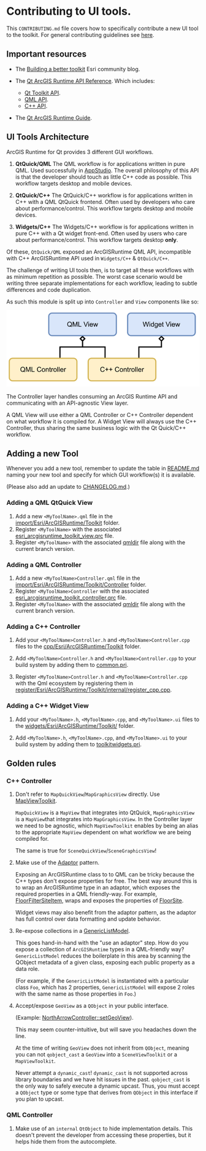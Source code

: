 # Contributing to UI tools.

This `CONTRIBUTING.md` file covers how to specifically contribute a new UI tool to the toolkit. For general contributing
guidelines see [here](/CONTRIBUTING.md).

## Important resources

- The [Building a better toolkit](https://community.esri.com/t5/arcgis-runtime-sdks-blog/building-a-better-toolkit/ba-p/888826) Esri community blog.

- The [Qt ArcGIS Runtime API Reference](https://developers.arcgis.com/qt/api-reference/). Which includes:
  - [Qt Toolkit API](https://developers.arcgis.com/qt/toolkit/api-reference/).
  - [QML API](https://developers.arcgis.com/qt/qml/api-reference/).
  - [C++ API](https://developers.arcgis.com/qt/cpp/api-reference/).

- The [Qt ArcGIS Runtime Guide](https://developers.arcgis.com/qt/).

## UI Tools Architecture

ArcGIS Runtime for Qt provides 3 different GUI workflows.

1. **QtQuick/QML** The QML workflow is for applications written in pure QML. Used successfully in [AppStudio](https://www.esri.com/en-us/arcgis/products/arcgis-appstudio/overview). The overall philosophy of this API is that the developer should touch as little C++ code as possible. This workflow targets desktop and mobile devices.

1. **QtQuick/C++** The QtQuick/C++ workflow is for applications written in C++ with a QML QtQuick frontend. Often used by developers who care about performance/control. This workflow targets desktop and mobile devices.

1. **Widgets/C++** The Widgets/C++ workflow is for applications written in pure C++ with a Qt widget front-end. Often used by users who care about performance/control. This workflow targets desktop **only**.

Of these, `QtQuick/QML` exposed an ArcGISRuntime QML API, incompatible with C++ ArcGISRuntime API used in `Widgets/C++` & `QtQuick/C++`.

The challenge of writing UI tools then, is to target all these workflows with as minimum repetition as possible. The worst case scenario would be writing three separate implementations for each workflow, leading to subtle differences
and code duplication.

As such this module is split up into `Controller` and `View` components like so:

![UI Tools Architecture diagram](images/docs/architecture_uitools.svg)

The Controller layer handles consuming an ArcGIS Runtime API and communicating with an API-agnostic View layer.

A QML View will use either a QML Controller or C++ Controller dependent on what workflow it is compiled for. A Widget View will always use the C++ Controller, thus sharing the same business logic with the Qt Quick/C++ workflow.

## Adding a new Tool

Whenever you add a new tool, remember to update the table in [README.md](README.md) naming your new tool and specify for which GUI workflow(s) it is available.

(Please also add an update to [CHANGELOG.md](/CHANGELOG.md).)

### Adding a QML QtQuick View

1. Add a new `<MyToolName>.qml` file in the [import/Esri/ArcGISRuntime/Toolkit](import/Esri/ArcGISRuntime/Toolkit) folder.
1. Register `<MyToolName>` with the associated [esri_arcgisruntime_toolkit_view.qrc](import/Esri/ArcGISRuntime/Toolkit/esri_arcgisruntime_toolkit_view.qrc) file.
1. Register `<MyToolName>` with the associated [qmldir](import/Esri/ArcGISRuntime/Toolkit/qmldir) file along with the current branch version.

### Adding a QML Controller

1. Add a new `<MyToolName>Controller.qml` file in the [import/Esri/ArcGISRuntime/Toolkit/Controller](import/Esri/ArcGISRuntime/Toolkit/Controller) folder.
1. Register `<MyToolName>Controller` with the associated [esri_arcgisruntime_toolkit_controller.qrc](import/Esri/ArcGISRuntime/Toolkit/Controller/esri_arcgisruntime_toolkit_controller.qrc) file.
1. Register `<MyToolName>` with the associated [qmldir](import/Esri/ArcGISRuntime/Toolkit/Controller/qmldir) file along with the current branch version.

### Adding a C++ Controller

1. Add your `<MyToolName>Controller.h` and `<MyToolName>Controller.cpp` files to the [cpp/Esri/ArcGISRuntime/Toolkit](cpp/Esri/ArcGISRuntime/Toolkit/) folder.

1. Add  `<MyToolName>Controller.h` and `<MyToolName>Controller.cpp` to your build system by adding them to [common.pri](common.pri).

1. Register  `<MyToolName>Controller.h` and `<MyToolName>Controller.cpp` with the Qml ecosystem by registering them in
[register/Esri/ArcGISRuntime/Toolkit/internal/register_cpp.cpp](register/Esri/ArcGISRuntime/Toolkit/internal/register_cpp.cpp).

### Adding a C++ Widget View

1. Add your `<MyToolName>.h`, `<MyToolName>.cpp`, and `<MyToolName>.ui` files to the [widgets/Esri/ArcGISRuntime/Toolkit/](widgets/Esri/ArcGISRuntime/Toolkit/) folder.

1. Add  `<MyToolName>.h`, `<MyToolName>.cpp`, and `<MyToolName>.ui` to your build system by adding them to [toolkitwidgets.pri](toolkitwidgets.pri).

## Golden rules

### C++ Controller

1. Don't refer to `MapQuickView`/`MapGraphicsView` directly. Use [MapViewToolkit](cpp/Esri/ArcGISRuntime/Toolkit/Internal/GeoViews.h).

   `MapQuickView` is a `MapView` that integrates into QtQuick, `MapGraphicsView` is a `MapView`that integrates into `MapGraphicsView`. In the Controller layer we need to be agnostic, which `MapViewToolkit` enables by being an alias
   to the appropriate `MapView` dependent on what workflow we are being compiled for.

   The same is true for `SceneQuickView`/`SceneGraphicsView`!

2. Make use of the [Adaptor](https://refactoring.guru/design-patterns/adapter) pattern.

   Exposing an ArcGISRuntime class to to QML can be tricky because the C++ types don't expose properties for
   free. The best way around this is to wrap an ArcGISRuntime type in an adaptor, which exposes the required
   properties in a QML friendly-way. For example, [FloorFilterSiteItem](cpp/Esri//ArcGISRuntime/Toolkit/FloorFilterSiteItem.h),
   wraps and exposes the properties of [FloorSite](https://developers.arcgis.com/qt/cpp/api-reference/esri-arcgisruntime-floorsite.html).

   Widget views may also benefit from the adaptor pattern, as the adaptor has full control over data formatting 
   and update behavior.

3. Re-expose collections in a [GenericListModel](cpp/Esri/ArcGISRuntime/Toolkit/Internal/GenericListModel.h).

   This goes hand-in-hand with the "use an adaptor" step. How do you expose a collection of `ArcGISRuntime` types in a QML-friendly way? `GenericListModel` reduces the boilerplate in this area by scanning the QObject metadata of a given 
   class, exposing each public property as a data role. 
  
   (For example, if the `GenericListModel` is instantiated with a particular class `Foo`, which has 2 properties, `GenericListModel` will expose 2 roles with the same name as those properties in `Foo`.)

4. Accept/expose `GeoView` as a `QObject` in your public interface. 

   (Example: [NorthArrowController::setGeoView](cpp/Esri//ArcGISRuntime/Toolkit/NorthArrowController.h)).

   This may seem counter-intuitive, but will save you headaches down the line.

   At the time of writing `GeoView` does not inherit from `QObject`, meaning you can not `qobject_cast` a
   `GeoView` into a `SceneViewToolkit` or a `MapViewToolkit`. 

   Never attempt a `dynamic_cast`! `dynamic_cast` is not supported across library boundaries and we have hit
   issues in the past. `qobject_cast` is the only way to safely execute a dynamic upcast. Thus, you must accept
   a `QObject` type or some type that derives from `QObject` in this interface if you plan to upcast.


### QML Controller

1. Make use of an `internal` `QtObject` to hide implementation details. This doesn't prevent the developer from accessing these properties, but it helps hide them from the autocomplete.
